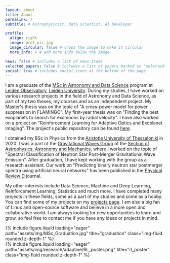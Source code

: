 ```yaml
---
layout: about
title: About
permalink: /
subtitle: # Astrophysicist, Data Scientist, AI Developer

profile:
  align: right
  image: prof_pic.jpg
  image_circular: false # crops the image to make it circular
  more_info: > # add more info below the image

news: false # includes a list of news items
selected_papers: false # includes a list of papers marked as "selected={true}"
social: true # includes social icons at the bottom of the page
---
```


I am a graduate of the [MSc in Astronomy and Data Science](https://www.universiteitleiden.nl/en/education/study-programmes/master/astronomy/astronomy-and-data-science) program at [Leiden Observatory](https://local.strw.leidenuniv.nl/), [Leiden University](https://www.universiteitleiden.nl/en). During my studies, I have worked on various research projects in the field of Astronomy and Data Science, as part of my two theses, my courses and as an independent project. My Master's thesis was on the topic of "A cross-power model for power suppression in FLAMINGO". My first-year thesis was on "Finding the best exoplanets to search for exomoons by radial velocity". I have also worked on a project on "Reinforcement Learning for Adaptive Optics and Exoplanet Imaging". The project's public repository can be found [here](https://github.com/johnkou97/AdaptiveOptics).
  
I obtained my BSc in Physics from the [Aristotle University of Thessaloniki](https://www.auth.gr/en) in 2020. I was a part of the [Gravitational Waves Group](https://niksterg.github.io/gw-group/) of the [Section of Astrophysics, Astronomy and Mechanics](https://www.astro.auth.gr/n/), where I worked on the topic of "Spectral Classification of Neutron Star Post-Merger Gravitational Wave Emission". After graduation, I have kept working with the group as a research assistant. Our work on "Predicting binary neutron star postmerger spectra using artificial neural networks" has been published in the [Physical Review D](https://ui.adsabs.harvard.edu/abs/2024PhRvD.110f3008P) journal.
  
My other interests include Data Science, Machine and Deep Learning, Reinforcement Learning, Statistics and much more. I have completed many projects in these fields, some as a part of my studies and some as a hobby. You can find some of my projects on my [projects page](/projects). I am also a big fan of Linux and open-source software and believe in a more open and collaborative world. I am always looking for new opportunities to learn and grow, so feel free to contact me if you have any ideas or projects in mind.

<div class="row">
  <div class="col-sm mt-3 mt-md-0">
    {% include figure.liquid loading="eager" path="assets/img/MSc_Graduation.jpg" title="graduation" class="img-fluid rounded z-depth-1" %}
  </div>
  <div class="col-sm mt-3 mt-md-0">
    {% include figure.liquid loading="eager" path="assets/img/research/adaptive/RL_poster.png" title="rl_poster" class="img-fluid rounded z-depth-1" %}
  </div>
</div>